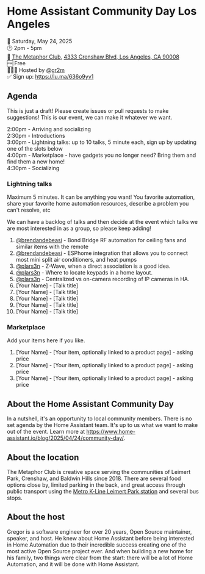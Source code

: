 # Home Assistant Community Day Los Angeles

📅 Saturday, May 24, 2025  
🕑 2pm - 5pm  
📍 [The Metaphor Club](https://themetaphorclub.com/), [4333 Crenshaw Blvd, Los Angeles, CA 90008](https://maps.app.goo.gl/2TaLq5LC4szSjspf6)  
🆓 Free  
🙋🏻‍♂️ Hosted by [@gr2m](https://github.com/gr2m)  
✅ Sign up: https://lu.ma/636o9yv1  

## Agenda

This is just a draft! Please create issues or pull requests to make suggestions! This is our event, we can make it whatever we want.

2:00pm - Arriving and socializing  
2:30pm - Introductions  
3:00pm - Lightning talks: up to 10 talks, 5 minute each, sign up by updating one of the slots below  
4:00pm - Marketplace - have gadgets you no longer need? Bring them and find them a new home!  
4:30pm - Socializing  

### Lightning talks

Maximum 5 minutes. It can be anything you want! You favorite automation, share your favorite home automation resources, describe a problem you can't resolve, etc

We can have a backlog of talks and then decide at the event which talks we are most interested in as a group, so please keep adding!

1. [@brendandebeasi](https://github.com/brendandebeasi) - Bond Bridge RF automation for ceiling fans and similar items with the remote
1. [@brendandebeasi](https://github.com/brendandebeasi) - ESPhome integration that allows you to connect most mini split air conditioners, and heat pumps
1. [@plars3n](https://github.com/plars3n) - Z-Wave, when a direct association is a good idea.
1. [@plars3n](https://github.com/plars3n) - Where to locate keypads in a home layout.
1. [@plars3n](https://github.com/plars3n) - Centralized vs on-camera recording of IP cameras in HA.
1. [Your Name] - [Talk title]
1. [Your Name] - [Talk title]
1. [Your Name] - [Talk title]
1. [Your Name] - [Talk title]
1. [Your Name] - [Talk title]

### Marketplace

Add your items here if you like. 

1. [Your Name] - [Your item, optionally linked to a product page] - asking price
1. [Your Name] - [Your item, optionally linked to a product page] - asking price
1. [Your Name] - [Your item, optionally linked to a product page] - asking price

## About the Home Assistant Community Day

In a nutshell, it's an opportunity to local community members. There is no set agenda by the Home Assistant team. It's up to us what we want to make out of the event.
Learn more at https://www.home-assistant.io/blog/2025/04/24/community-day/.

## About the location

The Metaphor Club is creative space serving the communities of Leimert Park, Crenshaw, and Baldwin Hills since 2018. There are several food options close by, limited parking in the back, and great access through public transport using the [Metro K-Line Leimert Park station](https://maps.app.goo.gl/qesmgX4zNUnEy8sy5) and several bus stops.

## About the host

Gregor is a software engineer for over 20 years, Open Source maintainer, speaker, and host. He knew about Home Assistant before being interested in Home Automation due to their incredible success creating one of the most active Open Source project ever. And when building a new home for his family, two things were clear from the start: there will be a lot of Home Automation, and it will be done with Home Assistant.
